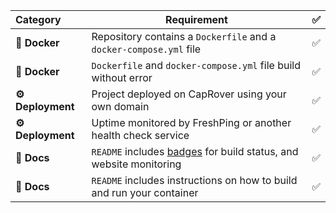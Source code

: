 | Category         | Requirement                                                                                         |   ✅   |
| :--------------- | --------------------------------------------------------------------------------------------------- | :---: |
| **🐳 Docker**     | Repository contains a `Dockerfile` and a `docker-compose.yml` file                                  |   ✅   |
| **🐳 Docker**     | `Dockerfile` and `docker-compose.yml` file build without error                                      |   ✅   |
| **⚙️ Deployment** | Project deployed on CapRover using your own domain                                                  |   ✅   |
| **⚙️ Deployment** | Uptime monitored by FreshPing or another health check service                                       |   ✅   |
| **📝 Docs**       | `README` includes [badges](https://shields.io) for build status, and website monitoring |   ✅   |
| **📝 Docs**       | `README` includes instructions on how to build and run your container                               |   ✅   |
